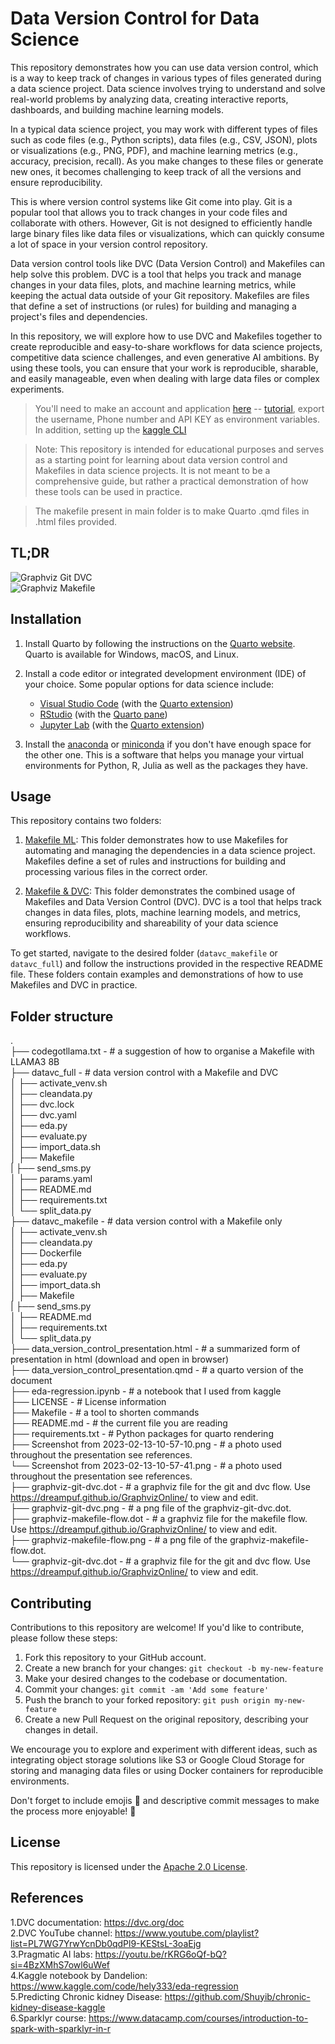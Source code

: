 # Data Version Control for Data Science
This repository demonstrates how you can use data version control, which is a way to keep track of changes in various types of files generated during a data science project. Data science involves trying to understand and solve real-world problems by analyzing data, creating interactive reports, dashboards, and building machine learning models.

In a typical data science project, you may work with different types of files such as code files (e.g., Python scripts), data files (e.g., CSV, JSON), plots or visualizations (e.g., PNG, PDF), and machine learning metrics (e.g., accuracy, precision, recall). As you make changes to these files or generate new ones, it becomes challenging to keep track of all the versions and ensure reproducibility.

This is where version control systems like Git come into play. Git is a popular tool that allows you to track changes in your code files and collaborate with others. However, Git is not designed to efficiently handle large binary files like data files or visualizations, which can quickly consume a lot of space in your version control repository.

Data version control tools like DVC (Data Version Control) and Makefiles can help solve this problem. DVC is a tool that helps you track and manage changes in your data files, plots, and machine learning metrics, while keeping the actual data outside of your Git repository. Makefiles are files that define a set of instructions (or rules) for building and managing a project's files and dependencies.

In this repository, we will explore how to use DVC and Makefiles together to create reproducible and easy-to-share workflows for data science projects, competitive data science challenges, and even generative AI ambitions. By using these tools, you can ensure that your work is reproducible, sharable, and easily manageable, even when dealing with large data files or complex experiments.   

> You'll need to make an account and application [here](https://africastalking.com/) -- [tutorial](https://youtu.be/KZrPWw3Dt70?si=VrLmWGtPC0UAofwi), export the username, Phone number and API KEY as environment variables. In addition, setting up the [kaggle CLI](https://medium.com/@c.venkataramanan1/setting-up-kaggle-api-in-linux-b05332cde53a)    

> Note: This repository is intended for educational purposes and serves as a starting point for learning about data version control and Makefiles in data science projects. It is not meant to be a comprehensive guide, but rather a practical demonstration of how these tools can be used in practice.       

> The makefile present in main folder is to make Quarto .qmd files in .html files provided.    

## TL;DR    
![Graphviz Git DVC](graphviz-git-dvc.png)   
![Graphviz Makefile](graphviz-makefile-flow.png)

## Installation

1. Install Quarto by following the instructions on the [Quarto website](https://quarto.org/docs/get-started/). Quarto is available for Windows, macOS, and Linux.

2. Install a code editor or integrated development environment (IDE) of your choice. Some popular options for data science include:
   - [Visual Studio Code](https://code.visualstudio.com/) (with the [Quarto extension](https://marketplace.visualstudio.com/items?itemName=quarto.quarto))
   - [RStudio](https://posit.co/downloads/) (with the [Quarto pane](https://quarto.org/docs/tools/rstudio.html))
   - [Jupyter Lab](https://jupyter.org/install) (with the [Quarto extension](https://quarto.org/docs/tools/jupyter-lab.html))

3. Install the [anaconda](https://docs.anaconda.com/free/anaconda/install/index.html) or [miniconda](https://docs.anaconda.com/free/miniconda/miniconda-install/) if you don't have enough space for the other one. This is a software that helps you manage your virtual environments for Python, R, Julia as well as the packages they have. 

## Usage

This repository contains two folders:

1. [Makefile ML](datavc_makefile/README.md): This folder demonstrates how to use Makefiles for automating and managing the dependencies in a data science project. Makefiles define a set of rules and instructions for building and processing various files in the correct order.

2. [Makefile & DVC](datavc_full/README.md): This folder demonstrates the combined usage of Makefiles and Data Version Control (DVC). DVC is a tool that helps track changes in data files, plots, machine learning models, and metrics, ensuring reproducibility and shareability of your data science workflows.

To get started, navigate to the desired folder (`datavc_makefile` or `datavc_full`) and follow the instructions provided in the respective README file. These folders contain examples and demonstrations of how to use Makefiles and DVC in practice.

## Folder structure   
.   
├── codegotllama.txt - # a suggestion of how to organise a Makefile with LLAMA3 8B  
├── datavc_full - # data version control with a Makefile and DVC  
│   ├── activate_venv.sh  
│   ├── cleandata.py  
│   ├── dvc.lock  
│   ├── dvc.yaml  
│   ├── eda.py  
│   ├── evaluate.py   
│   ├── import_data.sh   
│   ├── Makefile  
|   ├── send_sms.py      
│   ├── params.yaml   
│   ├── README.md   
│   ├── requirements.txt   
│   └── split_data.py   
├── datavc_makefile - # data version control with a Makefile only    
│   ├── activate_venv.sh  
│   ├── cleandata.py  
│   ├── Dockerfile  
│   ├── eda.py  
│   ├── evaluate.py   
│   ├── import_data.sh   
│   ├── Makefile   
|   ├── send_sms.py    
│   ├── README.md   
│   ├── requirements.txt   
│   └── split_data.py   
├── data_version_control_presentation.html - # a summarized form of presentation in html (download and open in browser)   
├── data_version_control_presentation.qmd - # a quarto version of the document   
├── eda-regression.ipynb - # a notebook that I used from kaggle   
├── LICENSE - # License information    
├── Makefile - # a tool to shorten commands   
├── README.md - # the current file you are reading   
├── requirements.txt - # Python packages for quarto rendering    
├── Screenshot from 2023-02-13-10-57-10.png - # a photo used throughout the presentation see references.    
└── Screenshot from 2023-02-13-10-57-41.png - # a photo used throughout the presentation see references.  
├── graphviz-git-dvc.dot - # a graphviz file for the git and dvc flow. Use <https://dreampuf.github.io/GraphvizOnline/> to view and edit.   
├── graphviz-git-dvc.png - # a png file of the graphviz-git-dvc.dot.     
├── graphviz-makefile-flow.dot - # a graphviz file for the makefile flow. Use <https://dreampuf.github.io/GraphvizOnline/> to view and edit.   
├── graphviz-makefile-flow.png - # a png file of the graphviz-makefile-flow.dot.  
└── graphviz-git-dvc.dot - # a graphviz file for the git and dvc flow. Use <https://dreampuf.github.io/GraphvizOnline/> to view and edit.     

## Contributing

Contributions to this repository are welcome! If you'd like to contribute, please follow these steps:

1. Fork this repository to your GitHub account.   
2. Create a new branch for your changes: `git checkout -b my-new-feature`  
3. Make your desired changes to the codebase or documentation.  
4. Commit your changes: `git commit -am 'Add some feature'`   
5. Push the branch to your forked repository: `git push origin my-new-feature`   
6. Create a new Pull Request on the original repository, describing your changes in detail.     

We encourage you to explore and experiment with different ideas, such as integrating object storage solutions like S3 or Google Cloud Storage for storing and managing data files or using Docker containers for reproducible environments.   

Don't forget to include emojis 🚀 and descriptive commit messages to make the process more enjoyable! 🎉   

## License   
This repository is licensed under the [Apache 2.0 License](https://www.apache.org/licenses/LICENSE-2.0).   

## References   
1.DVC documentation: <https://dvc.org/doc>   
2.DVC YouTube channel: <https://www.youtube.com/playlist?list=PL7WG7YrwYcnDb0qdPl9-KEStsL-3oaEjg>   
3.Pragmatic AI labs: <https://youtu.be/rKRG6oQf-bQ?si=4BzXMhS7owl6uWef>    
4.Kaggle notebook by Dandelion: <https://www.kaggle.com/code/hely333/eda-regression>     
5.Predicting Chronic kidney Disease: <https://github.com/Shuyib/chronic-kidney-disease-kaggle>   
6.Sparklyr course: <https://www.datacamp.com/courses/introduction-to-spark-with-sparklyr-in-r>
